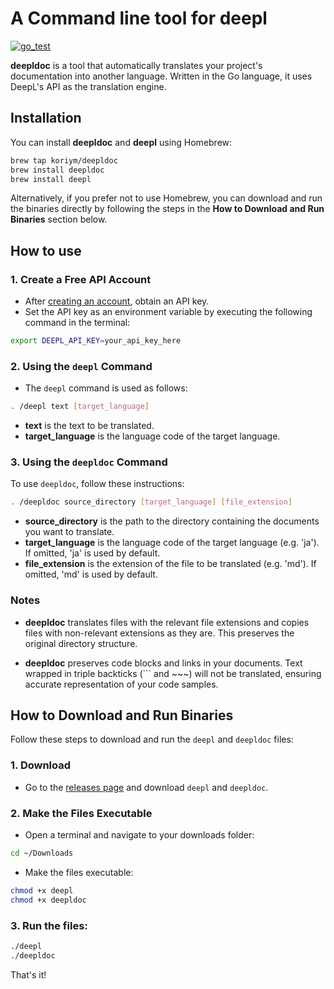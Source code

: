 # A Command line tool for deepl

[![go_test](https://github.com/koriym/deepldoc/actions/workflows/go_test.yml/badge.svg)](https://github.com/koriym/deepldoc/actions/workflows/go_test.yml)

**deepldoc**  is a tool that automatically translates your project's documentation into another language. Written in the Go language, it uses DeepL's API as the translation engine.

## Installation

You can install **deepldoc** and **deepl** using Homebrew:

```sh
brew tap koriym/deepldoc
brew install deepldoc
brew install deepl
```


Alternatively, if you prefer not to use Homebrew, you can download and run the binaries directly by following the steps in the **How to Download and Run Binaries** section below.

## How to use

### 1. Create a Free API Account

- After [creating an account](https://www.deepl.com/pro?cta=apiDocsHeader#developer), obtain an API key.
- Set the API key as an environment variable by executing the following command in the terminal:

```sh
export DEEPL_API_KEY=your_api_key_here
```

### 2. Using the `deepl` Command

- The `deepl` command is used as follows:

```sh
. /deepl text [target_language]
``` 

- **text** is the text to be translated.
- **target_language** is the language code of the target language.

### 3. Using the `deepldoc` Command

To use `deepldoc`, follow these instructions:

```sh
. /deepldoc source_directory [target_language] [file_extension]
```

- **source_directory** is the path to the directory containing the documents you want to translate.
- **target_language** is the language code of the target language (e.g. 'ja'). If omitted, 'ja' is used by default.
- **file_extension** is the extension of the file to be translated (e.g. 'md'). If omitted, 'md' is used by default.


### Notes

- **deepldoc** translates files with the relevant file extensions and copies files with non-relevant extensions as they are. This preserves the original directory structure.

- **deepldoc** preserves code blocks and links in your documents. Text wrapped in triple backticks (``` and ~~~)  will not be translated, ensuring accurate representation of your code samples.

## How to Download and Run Binaries

Follow these steps to download and run the `deepl` and `deepldoc` files:

### 1. Download

- Go to the [releases page](https://github.com/koriym/deepldoc/releases) and download `deepl` and `deepldoc`.

### 2. Make the Files Executable
- Open a terminal and navigate to your downloads folder:
```sh
cd ~/Downloads
```

- Make the files executable:

```sh
chmod +x deepl
chmod +x deepldoc
```

### 3. Run the files:

```sh
./deepl
./deepldoc
```

That's it!
